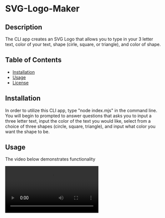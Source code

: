 # SVG-Logo-Maker


## Description
The CLI app creates an SVG Logo that allows you to type in your 3 letter text, color of your text, shape (cirle, square, or triangle), and color of shape.


## Table of Contents

- [Installation](#installation)
- [Usage](#usage)
- [License](#license)

## Installation
In order to utilize this CLI app, type "node index.mjs" in the command line. You will begin to prompted to answer questions that asks you to input a three letter text, input the color of the text you would like, select from a choice of three shapes (circle, square, triangle), and input what color you want the shape to be.

## Usage
The video below demonstrates functionality

![alt text](<Screen Recording 2024-08-07 at 10.09.54 PM.mp4>)

